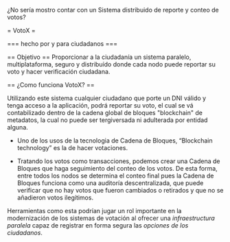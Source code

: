 ¿No sería mostro contar con un Sistema distribuido de reporte y conteo de votos?

= VotoX =

=== hecho por y para ciudadanos ===

== Objetivo ==
Proporcionar a la ciudadanía un sistema paralelo, multiplataforma, seguro y distribuído donde cada nodo puede reportar su voto y hacer verificación ciudadana. 

== ¿Como funciona VotoX? ==

Utilizando este sistema cualquier ciudadano que porte un DNI válido y tenga acceso a la aplicación, podrá reportar su voto, el cual se vá contabilizado dentro de la cadena global de bloques "blockchain" de metadatos, la cual no puede ser tergiversada ni adulterada por entidad alguna.


* Uno de los usos de la tecnologia de Cadena de Bloques, “Blockchain technology” es la de hacer votaciones.

* Tratando los votos como transacciones, podemos crear una Cadena de Bloques que haga seguimiento del conteo de los votos. De esta forma, entre todos los nodos se determina el conteo final pues la Cadena de Bloques funciona como una auditoría descentralizada, que puede verificar que no hay votos que fueron cambiados o retirados y que no se añadieron votos ilegítimos.

Herramientas como esta podrían jugar un rol importante en la modernización de los sistemas de votación al ofrecer una *infraestructura paralela* capaz de registrar en forma segura las *opciones de los ciudadanos*.
